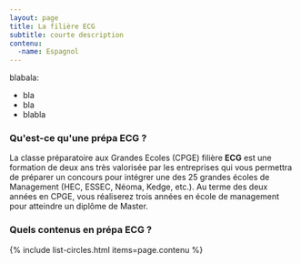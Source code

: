 ```yaml
---
layout: page
title: La filière ECG
subtitle: courte description
contenu:
  -name: Espagnol
---
```


blabala:

- bla
- bla
- blabla


### Qu'est-ce qu'une prépa ECG ?

La classe préparatoire aux Grandes Ecoles (CPGE) filière **ECG** est une formation de deux ans très valorisée par les entreprises qui vous permettra de préparer un concours pour intégrer une des 25 grandes écoles de Management (HEC, ESSEC, Néoma, Kedge, etc.). Au terme des deux années en CPGE, vous réaliserez trois années en école de management pour atteindre un diplôme de Master.


### Quels contenus en prépa ECG ?

{% include list-circles.html items=page.contenu %}
